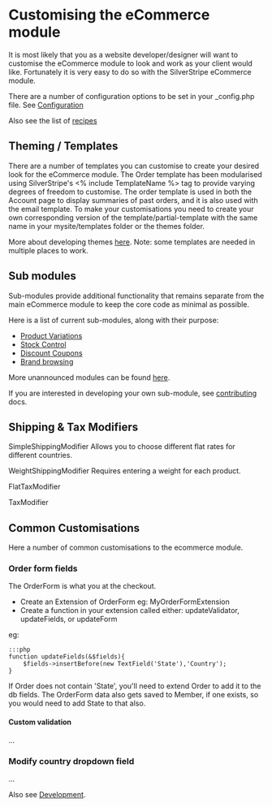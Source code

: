 # Customising the eCommerce module

It is most likely that you as a website developer/designer will want to customise the eCommerce module to look and work as your client would like.
Fortunately it is very easy to do so with the SilverStripe eCommerce module.

There are a number of configuration options to be set in your _config.php file. See [Configuration](Configuration)

Also see the list of [recipes](Recipes)

## Theming / Templates

There are a number of templates you can customise to create your desired look for the eCommerce module.
The Order template has been modularised using SilverStripe's <% include TemplateName %> tag to provide varying degrees of freedom to customise. The order template is used in both the Account page to display summaries of past orders, and it is also used with the email template.
To make your customisations you need to create your own corresponding version of the template/partial-template with the same name in your mysite/templates folder or the themes folder.

More about developing themes [here](http://doc.silverstripe.org/sapphire/en/topics/theme-development).
Note: some templates are needed in multiple places to work.

## Sub modules

Sub-modules provide additional functionality that remains separate from the main eCommerce module to keep the core code as minimal as possible.

Here is a list of current sub-modules, along with their purpose:

* [Product Variations](https://silverstripe-ecommerce.googlecode.com/svn/modules/ecommerce_product_variation/trunk) 
* [Stock Control](https://silverstripe-ecommerce.googlecode.com/svn/modules/ecommerce_stockcontrol/branches/simple)
* [Discount Coupons](https://silverstripe-ecommerce.googlecode.com/svn/modules/ecommerce_coupon/trunk)
* [Brand browsing](http://silverstripe-ecommerce.googlecode.com/svn/modules/ecommerce_brandbrowsing/trunk/)

More unannounced modules can be found [here](https://code.google.com/p/silverstripe-ecommerce/source/browse/#svn%2Fmodules).


If you are interested in developing your own sub-module, see [contributing](Contributing) docs.

## Shipping & Tax Modifiers

SimpleShippingModifier
Allows you to choose different flat rates for different countries.

WeightShippingModifier
Requires entering a weight for each product.

FlatTaxModifier

TaxModifier


## Common Customisations

Here a number of common customisations to the ecommerce module.

### Order form fields

The OrderForm is what you at the checkout.

* Create an Extension of OrderForm eg: MyOrderFormExtension
* Create a function in your extension called either: updateValidator, updateFields, or updateForm

eg:
	
	:::php
	function updateFields(&$fields){
		$fields->insertBefore(new TextField('State'),'Country');
	}

If Order does not contain 'State', you'll need to extend Order to add it to the db fields. The OrderForm data also gets saved to Member, if one exists, so you would need to add State to that also.

#### Custom validation

...

### Modify country dropdown field

...


Also see [Development](Development).